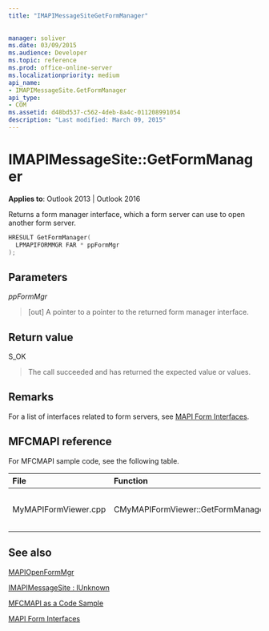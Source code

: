 ```yaml
---
title: "IMAPIMessageSiteGetFormManager"
 
 
manager: soliver
ms.date: 03/09/2015
ms.audience: Developer
ms.topic: reference
ms.prod: office-online-server
ms.localizationpriority: medium
api_name:
- IMAPIMessageSite.GetFormManager
api_type:
- COM
ms.assetid: d48bd537-c562-4deb-8a4c-011208991054
description: "Last modified: March 09, 2015"
---
```


# IMAPIMessageSite::GetFormManager

  
  
**Applies to**: Outlook 2013 | Outlook 2016 
  
Returns a form manager interface, which a form server can use to open another form server.
  
```cpp
HRESULT GetFormManager(
  LPMAPIFORMMGR FAR * ppFormMgr
);
```

## Parameters

 _ppFormMgr_
  
> [out] A pointer to a pointer to the returned form manager interface.
    
## Return value

S_OK 
  
> The call succeeded and has returned the expected value or values.
    
## Remarks

For a list of interfaces related to form servers, see [MAPI Form Interfaces](mapi-form-interfaces.md).
  
## MFCMAPI reference

For MFCMAPI sample code, see the following table.
  
|**File**|**Function**|**Comment**|
|:-----|:-----|:-----|
|MyMAPIFormViewer.cpp  <br/> |CMyMAPIFormViewer::GetFormManager  <br/> |MFCMAPI uses the **IMAPIMessageSite::GetFormManager** method to call [MAPIOpenFormMgr](mapiopenformmgr.md) and return the results of that call.  <br/> |
   
## See also



[MAPIOpenFormMgr](mapiopenformmgr.md)
  
[IMAPIMessageSite : IUnknown](imapimessagesiteiunknown.md)


[MFCMAPI as a Code Sample](mfcmapi-as-a-code-sample.md)
  
[MAPI Form Interfaces](mapi-form-interfaces.md)

